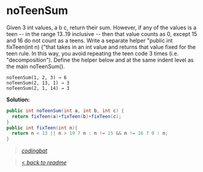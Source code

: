 # noTeenSum

Given 3 int values, a b c, return their sum. However, if any of the values is a teen -- in the range 13..19 inclusive -- then that value counts as 0, except 15 and 16 do not count as a teens. Write a separate helper "public int fixTeen(int n) {"that takes in an int value and returns that value fixed for the teen rule. In this way, you avoid repeating the teen code 3 times (i.e. "decomposition"). Define the helper below and at the same indent level as the main noTeenSum().

```
noTeenSum(1, 2, 3) → 6
noTeenSum(2, 13, 1) → 3
noTeenSum(2, 1, 14) → 3
```

**Solution:**

```java
public int noTeenSum(int a, int b, int c) {
  return fixTeen(a)+fixTeen(b)+fixTeen(c);
}
public int fixTeen(int n){
  return n < 13 || n > 19 ? n : n != 15 && n != 16 ? 0 : n;
}
```

> _[codingbat](http://codingbat.com/prob/p182879)_

> [< _back to readme_](/README.md)